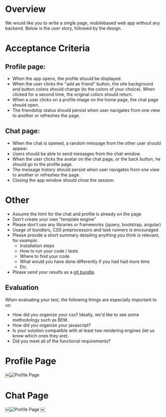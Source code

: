 # Overview
We would like you to write a single page, mobile­based web app without any backend. Below is the user story, followed by the design.

# Acceptance Criteria

## Profile page:
- When the app opens, the profile should be displayed.
- When the user clicks the "add as friend" button, the site background and button colors
should change (to the colors of your choice). When clicked for a second time, the
original colors should return.
- When a user clicks on a profile image on the home page, the chat page should open.
- The friendship status should persist when user navigates from one view to another or refreshes the page.

## Chat page:
- When the chat is opened, a random message from the other user should appear.
- Users should be able to send messages from the chat window.
- When the user clicks the avatar on the chat page, or the back button, he should go to
the profile page.
- The message history should persist when user navigates from one view to another or refreshes the page.
- Closing the app window should close the session.

# Other
- Assume the  html for the chat and profile is already on the page
- Don't create your own "template engine" 
- Please don't use any libraries or frameworks (jquery, bootstrap, angular)
- Usage of bundlers, CSS preprocessors and task runners is encouraged 
- Please provide a short summary detailing anything you think is relevant, for _example_:
  - Installation steps
  - How to run your code / tests
  - Where to find your code
  - What would you have done differently if you had had more time
  - Etc.
- Please send your results as a [git bundle](https://git-scm.com/docs/git-bundle).

## Evaluation
When evaluating your test, the following things are especially important to us:

- How did you organize your css?  Ideally, we'd like to see some methodology such as BEM.
- How did you organize your javascript?
- Is your solution compatible with at least two rendering engines (let us know which ones they are).
- Did you meet all of the functional requirements? 


# Profile Page
￼![Profile Page](./img/profile-page.png)

# Chat Page
￼![Profile Page](./img/chat-page.png)
￼
